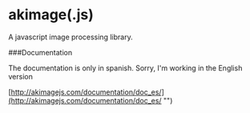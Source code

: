 akimage(.js)
============

A javascript image processing library.

###Documentation

The documentation is only in spanish. Sorry, I'm working in the English version

[http://akimagejs.com/documentation/doc_es/](http://akimagejs.com/documentation/doc_es/ "")
